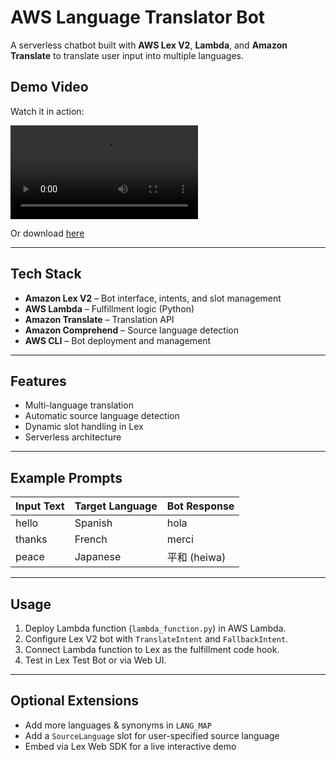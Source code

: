 # AWS Language Translator Bot

A serverless chatbot built with **AWS Lex V2**, **Lambda**, and **Amazon Translate** to translate user input into multiple languages.

## Demo Video
Watch it in action:

![Demo Video](demo-video.mp4)

Or download [here](demo-video.mp4)

---

## Tech Stack
- **Amazon Lex V2** – Bot interface, intents, and slot management
- **AWS Lambda** – Fulfillment logic (Python)
- **Amazon Translate** – Translation API
- **Amazon Comprehend** – Source language detection
- **AWS CLI** – Bot deployment and management

---

## Features
- Multi-language translation
- Automatic source language detection
- Dynamic slot handling in Lex
- Serverless architecture

---

## Example Prompts
| Input Text | Target Language | Bot Response |
|------------|----------------|--------------|
| hello      | Spanish        | hola         |
| thanks     | French         | merci        |
| peace      | Japanese       | 平和 (heiwa) |

---

## Usage
1. Deploy Lambda function (`lambda_function.py`) in AWS Lambda.  
2. Configure Lex V2 bot with `TranslateIntent` and `FallbackIntent`.  
3. Connect Lambda function to Lex as the fulfillment code hook.  
4. Test in Lex Test Bot or via Web UI.

---

## Optional Extensions
- Add more languages & synonyms in `LANG_MAP`
- Add a `SourceLanguage` slot for user-specified source language
- Embed via Lex Web SDK for a live interactive demo
